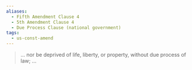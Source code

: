 ```yaml
---
aliases:
  - Fifth Amendment Clause 4
  - 5th Amendment Clause 4
  - Due Process Clause (national government)
tags:
  - us-const-amend
---
```

> ... nor be deprived of life, liberty, or property, without due process of law; ...

